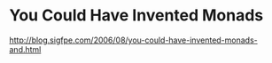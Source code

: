 # You Could Have Invented Monads

http://blog.sigfpe.com/2006/08/you-could-have-invented-monads-and.html
